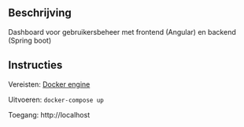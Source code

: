 ## Beschrijving

Dashboard voor gebruikersbeheer met frontend (Angular) en backend (Spring boot)

## Instructies
Vereisten: [Docker engine](https://docs.docker.com/engine/install/)

Uitvoeren: `docker-compose up`

Toegang: http://localhost
